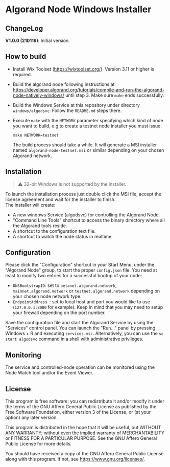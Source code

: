 Algorand Node Windows Installer
===============================

ChangeLog
---------

**V1.0.0 (210119)**: Initial version.


How to build
------------

* Install Wix  Toolset (https://wixtoolset.org/).  Version 3.11 or higher is required.
* Build the algorand node following instructions at https://developer.algorand.org/tutorials/compile-and-run-the-algorand-node-natively-windows/ until step 3. Make sure `make` ends successfully.
* Build the Windows Service at this repository under directory `windows/algodsvc`. Follow the `README.md` steps there.
* Execute `make` with the `NETWORK` parameter specifying which kind of node you want to build, e.g to create a testnet node installer you must issue:

    ```
    make NETWORK=testnet
    ```

    The build process should take a while.  It will generate a MSI installer named  `algorand-node-testnet.msi`  or similar depending on your chosen Algorand network.

Installation
------------

> :warning: 32-bit Windows is not supported by the installer.

To launch the installation process just double click the MSI file, accept the license agreement and wait for the installer to finish.  
The installer will create:

* A new windows Service (algodsvc) for controlling the Algorand Node.
* "Command Line Tools" shortcut to access the binary directory where all the Algorand tools reside.
* A shortcut to the configuration text file.
* A shortcut to watch the node status in realtime.

Configuration
-------------

Please click  the "Configuration" shortcut in your Start Menu, under the "Algorand Node" group, to start the proper `config.json` file. You need at least to modify two entries for a successful bootup of your node:

* `DNSBootstrapID`:  set to `betanet.algorand.network`, `mainnet.algorand.network` or `testnet.algorand.network` depending on your chosen node network type.
* `EndpointAddress `: set to local host and port you would like to use (`127.0.0.1:8080` for example).  Keep in mind that you may need to setup your firewall depending on the port number.

Save the configuration file and start the Algorand Service by using the "Services" control panel. You can launch the "Run..." panel by pressing Windows + R and executing `services.msc`. Alternatively, you can use the `sc start algodsvc` command in a shell with administrative privileges.

Monitoring
----------

The service and controlled-node operation can be monitored using the Node Watch tool and/or the Event Viewer.

License
-------

This program is free software: you can redistribute it and/or modify
it under the terms of the GNU Affero General Public License as
published by the Free Software Foundation, either version 3 of the
License, or (at your option) any later version.

This program is distributed in the hope that it will be useful,
but WITHOUT ANY WARRANTY; without even the implied warranty of
MERCHANTABILITY or FITNESS FOR A PARTICULAR PURPOSE.  See the
GNU Affero General Public License for more details.

You should have received a copy of the GNU Affero General Public License
along with this program.  If not, see <https://www.gnu.org/licenses/>.

